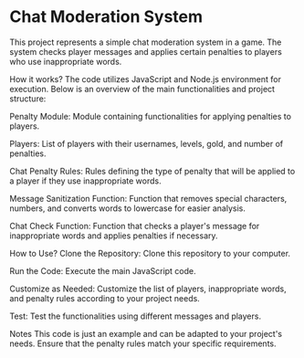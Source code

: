 # Chat Moderation System

This project represents a simple chat moderation system in a game. The system checks player messages and applies certain penalties to players who use inappropriate words.

How it works?
The code utilizes JavaScript and Node.js environment for execution. Below is an overview of the main functionalities and project structure:

Penalty Module: Module containing functionalities for applying penalties to players.

Players: List of players with their usernames, levels, gold, and number of penalties.

Chat Penalty Rules: Rules defining the type of penalty that will be applied to a player if they use inappropriate words.

Message Sanitization Function: Function that removes special characters, numbers, and converts words to lowercase for easier analysis.

Chat Check Function: Function that checks a player's message for inappropriate words and applies penalties if necessary.

How to Use?
Clone the Repository: Clone this repository to your computer.

Run the Code: Execute the main JavaScript code.

Customize as Needed: Customize the list of players, inappropriate words, and penalty rules according to your project needs.

Test: Test the functionalities using different messages and players.

Notes
This code is just an example and can be adapted to your project's needs. Ensure that the penalty rules match your specific requirements.
